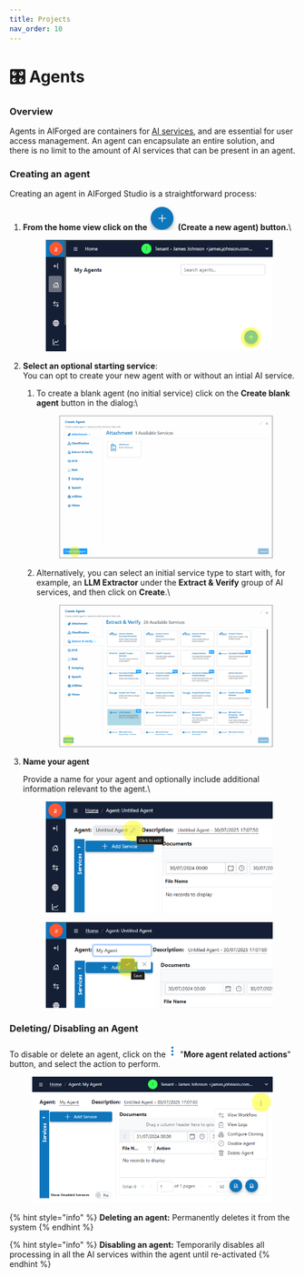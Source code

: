 ```yaml
---
title: Projects
nav_order: 10
---
```


# 🎛️ Agents

### Overview

Agents in AIForged are containers for [AI services](../services/), and are essential for user access management. An agent can encapsulate an entire solution, and there is no limit to the amount of AI services that can be present in an agent.

### Creating an agent

Creating an agent in AIForged Studio is a straightforward process:

1.  **From the home view click on the** <img src="../.gitbook/assets/image (45).png"> **(Create a new agent) button.**\


    <div align="left"><figure><img src="../.gitbook/assets/image (48).png" alt=""><figcaption></figcaption></figure></div>
2. **Select an optional starting service**:\
   You can opt to create your new agent with or without an intial AI service.
   1.  To create a blank agent (no initial service) click on the **Create blank agent** button in the dialog:\


       <figure><img src="../.gitbook/assets/image (46).png" alt=""><figcaption></figcaption></figure>
   2.  Alternatively, you can select an initial service type to start with, for example, an **LLM Extractor** under the **Extract & Verify** group of AI services, and then click on **Create**.\


       <figure><img src="../.gitbook/assets/image (47).png" alt=""><figcaption></figcaption></figure>
3.  **Name your agent**

    Provide a name for your agent and optionally include additional information relevant to the agent.\


    <div align="left"><figure><img src="../.gitbook/assets/image (49).png" alt=""><figcaption></figcaption></figure></div>



    <div align="left"><figure><img src="../.gitbook/assets/image (50).png" alt=""><figcaption></figcaption></figure></div>

### Deleting/ Disabling an Agent

To disable or delete an agent, click on the ![](<../.gitbook/assets/image (52).png>) "**More agent related actions**" button, and select the action to perform.

<div align="left"><figure><img src="../.gitbook/assets/image (51).png" alt=""><figcaption></figcaption></figure></div>

{% hint style="info" %}
**Deleting an agent:** Permanently deletes it from the system
{% endhint %}

{% hint style="info" %}
**Disabling an agent:** Temporarily disables all processing in all the AI services within the agent until re-activated
{% endhint %}

